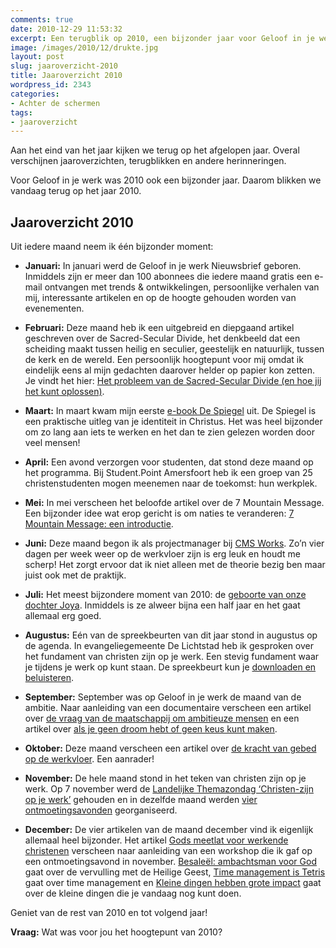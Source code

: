 ```yaml
---
comments: true
date: 2010-12-29 11:53:32
excerpt: Een terugblik op 2010, een bijzonder jaar voor Geloof in je werk.
image: /images/2010/12/drukte.jpg
layout: post
slug: jaaroverzicht-2010
title: Jaaroverzicht 2010
wordpress_id: 2343
categories:
- Achter de schermen
tags:
- jaaroverzicht
---
```


Aan het eind van het jaar kijken we terug op het afgelopen jaar. Overal verschijnen jaaroverzichten, terugblikken en andere herinneringen.

Voor Geloof in je werk was 2010 ook een bijzonder jaar. Daarom blikken we vandaag terug op het jaar 2010.





## Jaaroverzicht 2010


Uit iedere maand neem ik één bijzonder moment:



	
  * **Januari:** In januari werd de Geloof in je werk Nieuwsbrief geboren. Inmiddels zijn er meer dan 100 abonnees die iedere maand gratis een e-mail ontvangen met trends & ontwikkelingen, persoonlijke verhalen van mij, interessante artikelen en op de hoogte gehouden worden van evenementen.

	
  * **Februari:** Deze maand heb ik een uitgebreid en diepgaand artikel geschreven over de Sacred-Secular Divide, het denkbeeld dat een scheiding maakt tussen heilig en seculier, geestelijk en natuurlijk, tussen de kerk en de wereld. Een persoonlijk hoogtepunt voor mij omdat ik eindelijk eens al mijn gedachten daarover helder op papier kon zetten. Je vindt het hier: [Het probleem van de Sacred-Secular Divide (en hoe jij het kunt oplossen)](/2010/02/01/sacred-secular-divide/).

	
  * **Maart:** In maart kwam mijn eerste [e-book De Spiegel](/despiegel/) uit. De Spiegel is een praktische uitleg van je identiteit in Christus. Het was heel bijzonder om zo lang aan iets te werken en het dan te zien gelezen worden door veel mensen!

	
  * **April:** Een avond verzorgen voor studenten, dat stond deze maand op het programma. Bij Student.Point Amersfoort heb ik een groep van 25 christenstudenten mogen meenemen naar de toekomst: hun werkplek.

	
  * **Mei:** In mei verscheen het beloofde artikel over de 7 Mountain Message. Een bijzonder idee wat erop gericht is om naties te veranderen: [7 Mountain Message: een introductie](/2010/05/06/7-mountain-message-een-introductie/).

	
  * **Juni:** Deze maand begon ik als projectmanager bij [CMS Works](http://www.cmsworks.nl/). Zo’n vier dagen per week weer op de werkvloer zijn is erg leuk en houdt me scherp! Het zorgt ervoor dat ik niet alleen met de theorie bezig ben maar juist ook met de praktijk.

	
  * **Juli:** Het meest bijzondere moment van 2010: de [geboorte van onze dochter Joya](/2010/07/07/geboren-joya/). Inmiddels is ze alweer bijna een half jaar en het gaat allemaal erg goed.

	
  * **Augustus:** Eén van de spreekbeurten van dit jaar stond in augustus op de agenda. In evangeliegemeente De Lichtstad heb ik gesproken over het fundament van christen zijn op je werk. Een stevig fundament waar je tijdens je werk op kunt staan. De spreekbeurt kun je [downloaden en beluisteren](/files/2010/12/Fundament-van-christen-zijn-op-je-werk-Leon-de-Rijke.mp3).

	
  * **September:** September was op Geloof in je werk de maand van de ambitie. Naar aanleiding van een documentaire verscheen een artikel over [de vraag van de maatschappij om ambitieuze mensen](/2010/09/01/ambitie-the-sky-is-the-limit/) en een artikel over [als je geen droom hebt of geen keus kunt maken](/2010/09/08/ambitie-wat-als-je-geen-droom-hebt/).

	
  * **Oktober:** Deze maand verscheen een artikel over [de kracht van gebed op de werkvloer](/2010/10/27/kracht-gebed-werkvloer/). Een aanrader!

	
  * **November:** De hele maand stond in het teken van christen zijn op je werk. Op 7 november werd de [Landelijke Themazondag ‘Christen-zijn op je werk’](/2010/09/22/6-redenen-themazondag/) gehouden en in dezelfde maand werden [vier ontmoetingsavonden](/2010/10/06/6-redenen-ontmoetingsavond/) georganiseerd.

	
  * **December:** De vier artikelen van de maand december vind ik eigenlijk allemaal heel bijzonder. Het artikel [Gods meetlat voor werkende christenen](/2010/12/01/gods-meetlat/) verscheen naar aanleiding van een workshop die ik gaf op een ontmoetingsavond in november. [Besaleël: ambachtsman voor God](/2010/12/08/besaleel-ambachtsman/) gaat over de vervulling met de Heilige Geest, [Time management is Tetris](/2010/12/15/time-management-tetris/) gaat over time management en [Kleine dingen hebben grote impact](/2010/12/22/kleine-dingen-grote-impact/) gaat over de kleine dingen die je vandaag nog kunt doen.



Geniet van de rest van 2010 en tot volgend jaar!

**Vraag:** Wat was voor jou het hoogtepunt van 2010?
